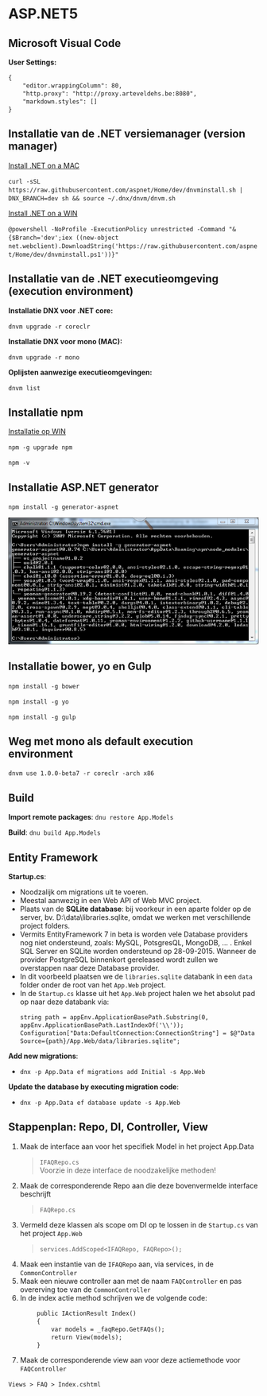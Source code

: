 ASP.NET5
========


Microsoft Visual Code
---------------------

**User Settings:**
```
{
	"editor.wrappingColumn": 80,
	"http.proxy": "http://proxy.arteveldehs.be:8080",
	"markdown.styles": []
}
```


Installatie van de .NET versiemanager (version manager)
-------------------------------------------------------

[Install .NET on a MAC](http://docs.asp.net/en/latest/getting-started/installing-on-mac.html)

`curl -sSL https://raw.githubusercontent.com/aspnet/Home/dev/dnvminstall.sh | DNX_BRANCH=dev sh && source ~/.dnx/dnvm/dnvm.sh`

[Install .NET on a WIN](http://docs.asp.net/en/latest/getting-started/installing-on-windows.html)

`@powershell -NoProfile -ExecutionPolicy unrestricted -Command "&{$Branch='dev';iex ((new-object net.webclient).DownloadString('https://raw.githubusercontent.com/aspnet/Home/dev/dnvminstall.ps1'))}"`

Installatie van de .NET executieomgeving (execution environment)
----------------------------------------------------------------

**Installatie DNX voor .NET core:**

`dnvm upgrade -r coreclr`

**Installatie DNX voor mono (MAC):**

`dnvm upgrade -r mono`

**Oplijsten aanwezige executieomgevingen:**

`dnvm list`

Installatie npm
---------------

[Installatie op WIN](https://nodejs.org/dist/latest/node-v4.1.0-x64.msi)

`npm -g upgrade npm`

`npm -v`

Installatie ASP.NET generator
-----------------------------

`npm install -g generator-aspnet`

![CMD Generator-aspnet](images/genasp.net.png)

Installatie bower, yo en Gulp
-----------------------------

`npm install -g bower`

`npm install -g yo`

`npm install -g gulp`

Weg met mono als default execution environment
----------------------------------------------

`dnvm use 1.0.0-beta7 -r coreclr -arch x86`

Build
-----

**Import remote packages**:
`dnu restore App.Models`

**Build**:
`dnu build App.Models`

Entity Framework
----------------

**Startup.cs**:

* Noodzalijk om migrations uit te voeren.
* Meestal aanwezig in een Web API of Web MVC project.
* Plaats van de **SQLite database**: bij voorkeur in een aparte folder op de server, bv. D:\data\libraries.sqlite, omdat we werken met verschillende project folders.
* Vermits EntityFramework 7 in beta is worden vele Database providers nog niet ondersteund, zoals: MySQL, PotsgresQL, MongoDB, ... . Enkel SQL Server en SQLite worden ondersteund op 28-09-2015. Wanneer de provider PostgreSQL binnenkort gereleased wordt zullen we overstappen naar deze Database provider. 
* In dit voorbeeld plaatsen we de `libraries.sqlite` databank in een `data` folder onder de root van het `App.Web` project.
* In de `Startup.cs` klasse uit het `App.Web` project halen we het absolut pad op naar deze databank via:
	```
	string path = appEnv.ApplicationBasePath.Substring(0, appEnv.ApplicationBasePath.LastIndexOf('\\'));      
    Configuration["Data:DefaultConnection:ConnectionString"] = $@"Data Source={path}/App.Web/data/libraries.sqlite";
	```

**Add new migrations**:  

* `dnx -p App.Data ef migrations add Initial -s App.Web`

**Update the database by executing migration code**:  

* `dnx -p App.Data ef database update -s App.Web`

Stappenplan: Repo, DI, Controller, View
---------------------------------------
1) Maak de interface aan voor het specifiek Model in het project App.Data
	> `IFAQRepo.cs`  
	> Voorzie in deze interface de noodzakelijke methoden!
2) Maak de corresponderende Repo aan die deze bovenvermelde interface beschrijft
	> `FAQRepo.cs`
3) Vermeld deze klassen als scope om DI op te lossen in de `Startup.cs` van het project `App.Web`
	> `services.AddScoped<IFAQRepo, FAQRepo>();`
4) Maak een instantie van de `IFAQRepo` aan, via services, in de `CommonController`
5) Maak een nieuwe controller aan met de naam `FAQController` en pas overerving toe van de `CommonController`
6) In de index actie method schrijven we de volgende code:

```
		public IActionResult Index()
        {
            var models = _faqRepo.GetFAQs();
            return View(models);
        }
```

7) Maak de corresponderende view aan voor deze actiemethode voor `FAQController`

`Views > FAQ > Index.cshtml`